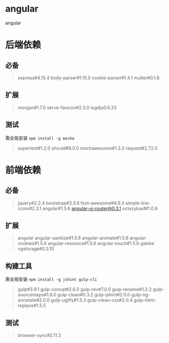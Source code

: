 # angular
angular

# 后端依赖

## 必备

> express#4.13.4
> body-parser#1.15.0
> cookie-parser#1.4.1
> multer#0.1.8

## 扩展

> morgan#1.7.0
> serve-favicon#2.3.0
> log4js0.6.33

## 测试
需全局安装 `npm install -g mocha` <br>

> supertest#1.2.0
> should#9.0.0
> mochawesome#1.3.3
> request#2.72.0

# 前端依赖

## 必备

> jquery#2.2.4
> bootstrap#3.3.6
> font-awesome#4.6.3
> simple-line-icons#2.3.1
> angular#1.5.6
> angular-ui-router@0.3.1
> oclazyload#1.0.9

## 扩展

> angular
>   angular-sanitize#1.5.6
>   angular-animate#1.5.6
>   angular-cookies#1.5.6
>   angular-resource#1.5.6
>   angular-touch#1.5.6
> gsklee
>   ngstorage#0.3.10

## 构建工具
需全局安装 `npm install -g jshint gulp-cli` <br>

> gulp#3.9.1
> gulp-concat#2.6.0
> gulp-rev#7.0.0
> gulp-rename#1.2.2
> gulp-sourcemaps#1.6.0
> gulp-clean#0.3.2
> gulp-jshint#2.0.0
> gulp-ng-annotate#2.0.0
> gulp-uglify#1.5.3
> gulp-clean-css#2.0.4
> gulp-html-replace#1.5.5

## 测试

> browser-sync#2.11.2


